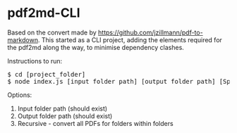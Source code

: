 # pdf2md-CLI

Based on the convert made by https://github.com/jzillmann/pdf-to-markdown.
This started as a CLI project, adding the elements required for the pdf2md along the way, to minimise dependency clashes.

Instructions to run:
<pre>
$ cd [project_folder]
$ node index.js [input folder path] [output folder path] [Specify 1 for recursive and 0 for non-recursive]
</pre>

Options:
1. Input folder path (should exist)
2. Output folder path (should exist)
3. Recursive - convert all PDFs for folders within folders
